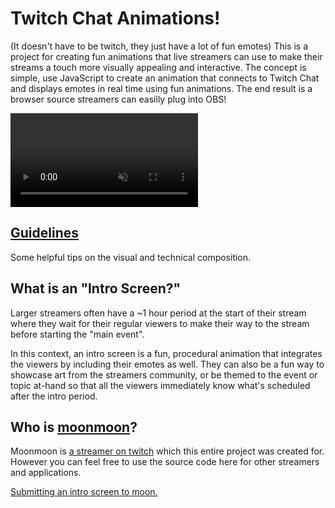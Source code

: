 # Twitch Chat Animations!

(It doesn't have to be twitch, they just have a lot of fun emotes) This is a project for creating fun animations that live streamers can use to make their streams a touch more visually appealing and interactive. The concept is simple, use JavaScript to create an animation that connects to Twitch Chat and displays emotes in real time using fun animations. The end result is a browser source streamers can easilly plug into OBS!

<video muted loop autoplay>
	<source src="assets/intro-reel.mp4" type="video/mp4">
</video>

## [Guidelines](guidelines.md)

Some helpful tips on the visual and technical composition.

## What is an "Intro Screen?"

Larger streamers often have a ~1 hour period at the start of their stream where they wait for their regular viewers to make their way to the stream before starting the "main event".

In this context, an intro screen is a fun, procedural animation that integrates the viewers by including their emotes as well. They can also be a fun way to showcase art from the streamers community, or be themed to the event or topic at-hand so that all the viewers immediately know what's scheduled after the intro period.

## Who is [moonmoon](https://www.twitch.tv/moonmoon)?

Moonmoon is [a streamer on twitch](https://www.twitch.tv/moonmoon) which this entire project was created for. However you can feel free to use the source code here for other streamers and applications.

[Submitting an intro screen to moon.](submitting.md)
